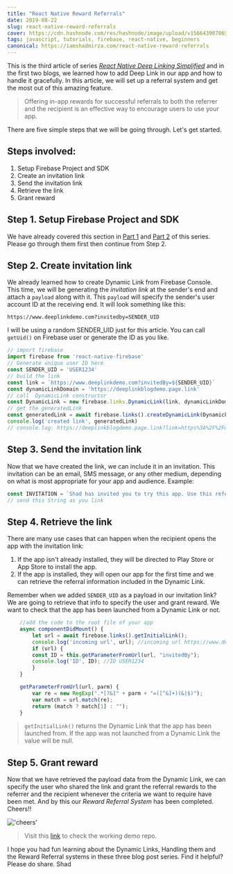 ```yaml
---
title: "React Native Reward Referrals"
date: 2019-08-22
slug: react-native-reward-referrals
cover: https://cdn.hashnode.com/res/hashnode/image/upload/v1566439070655/-yLAvsXCa.png
tags: javascript, tutorials, firebase, react-native, beginners
canonical: https://iamshadmirza.com/react-native-reward-referrals
---
```


This is the third article of series [*React Native Deep Linking Simplified*](https://iamshadmirza.hashnode.dev/react-native-deep-linking-simplified-cjzj6qf8900003ss1zv178dm9) and in the first two blogs, we learned how to add Deep Link in our app and how to handle it gracefully.
In this article, we will set up a referral system and get the most out of this amazing feature.
>Offering in-app rewards for successful referrals to both the referrer and the recipient is an effective way to encourage users to use your app.

There are five simple steps that we will be going through. Let's get started.
##  Steps involved:
1. Setup Firebase Project and SDK
2. Create an invitation link
3. Send the invitation link
4. Retrieve the link
5. Grant reward

## Step 1. Setup Firebase Project and SDK
We have already covered this section in [Part 1](https://iamshadmirza.hashnode.dev/react-native-deep-linking-simplified-cjzj6qf8900003ss1zv178dm9) and [Part 2](https://iamshadmirza.hashnode.dev/handling-incoming-dynamic-links-cjzkouqgq002nzts1xvo1pz11) of this series. Please go through them first then continue from Step 2.

## Step 2. Create invitation link
We already learned how to create Dynamic Link from Firebase Console. This time, we will be generating the *invitation link* at the sender's end and attach a `payload` along with it. This `payload` will specify the sender's user account ID at the receiving end. It will look something like this:
```https
https://www.deeplinkdemo.com?invitedby=SENDER_UID
```
I will be using a random SENDER_UID just for this article. You can call `getUid()` on Firebase user or generate the ID as you like.
```javascript
// import firebase
import firebase from 'react-native-firebase'
// Generate unique user ID here
const SENDER_UID = 'USER1234'
// build the link
const link = `https://www.deeplinkdemo.com?invitedBy=${SENDER_UID}`
const dynamicLinkDomain = 'https://deeplinkblogdemo.page.link'
// call  DynamicLink constructor
const DynamicLink = new firebase.links.DynamicLink(link, dynamicLinkDomain)
// get the generatedLink
const generatedLink = await firebase.links().createDynamicLink(DynamicLink)
console.log('created link', generatedLink)
// console.log: https://deeplinkblogdemo.page.link?link=https%3A%2F%2Fwww.deeplinkdemo.com%3FinvitedBy%3DUSER1234
```

## Step 3. Send the invitation link
Now that we have created the link, we can include it in an invitation. This invitation can be an email, SMS message, or any other medium, depending on what is most appropriate for your app and audience. Example:
```javascript
const INVITATION = `Shad has invited you to try this app. Use this referral link: ${link}`
// send this String as you link
```
## Step 4. Retrieve the link
There are many use cases that can happen when the recipient opens the app with the invitation link:
1. If the app isn't already installed, they will be directed to Play Store or App Store to install the app.
2. If the app is installed, they will open our app for the first time and we can retrieve the referral information included in the Dynamic Link.

Remember when we added `SENDER_UID` as a payload in our invitation link? We are going to retrieve that info to specify the user and grant reward. We want to check that the app has been launched from a Dynamic Link or not.
```javascript
    //add the code to the root file of your app
    async componentDidMount() {
        let url = await firebase.links().getInitialLink();
        console.log('incoming url', url); //incoming url https://www.deeplinkdemo.com?invitedby=USER1234
        if (url) {
        const ID = this.getParameterFromUrl(url, "invitedBy");
        console.log('ID', ID); //ID USER1234
        }
    }

    getParameterFromUrl(url, parm) {
        var re = new RegExp(".*[?&]" + parm + "=([^&]+)(&|$)");
        var match = url.match(re);
        return (match ? match[1] : "");
    }

```
> `getInitialLink()` returns the Dynamic Link that the app has been launched from. If the app was not launched from a Dynamic Link the value will be null.

## Step 5. Grant reward
Now that we have retrieved the payload data from the Dynamic Link, we can specify the user who shared the link and grant the referral rewards to the referrer and the recipient whenever the criteria we want to require have been met. And by this our *Reward Referral System* has been completed. Cheers!!

!['cheers'](https://media.giphy.com/media/3NtY188QaxDdC/giphy.gif)

>Visit this [link](https://github.com/iamshadmirza/deeplinkdemo) to check the working demo repo.

I hope you had fun learning about the Dynamic Links, Handling them and the Reward Referral systems in these three blog post series. Find it helpful? Please do share.
Shad
